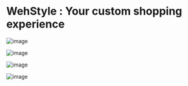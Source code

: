 WehStyle : Your custom shopping experience
============================================


![image](https://cloud.githubusercontent.com/assets/4370550/25580848/4d96018e-2e84-11e7-94d6-c02801909b43.png)

![image](https://cloud.githubusercontent.com/assets/4370550/25580855/5d17c476-2e84-11e7-8845-4a66355cc839.png)


![image](https://cloud.githubusercontent.com/assets/4370550/25580881/786433ea-2e84-11e7-910f-059f87e78e73.png)

![image](https://cloud.githubusercontent.com/assets/4370550/25580895/868c7dd8-2e84-11e7-884f-e80bfb414b9d.png)
